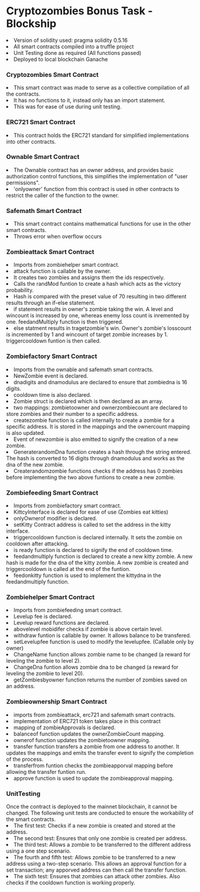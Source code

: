 <h1>Cryptozombies Bonus Task - Blockship </h1>

<li>Version of solidity used: pragma solidity 0.5.16<br>
<li>All smart contracts compiled into a truffle project<br>
<li>Unit Testing done as required (All functions passed)<br>
<li>Deployed to local blockchain Ganache<br>

  
<h3>Cryptozombies Smart Contract </h3>
<li>This smart contract was made to serve as a collective compilation of all the contracts.<br>
<li>It has no functions to it, instead only has an import statement.<br>
<li>This was for ease of use during unit testing.<br>

<h3>ERC721 Smart Contract </h3>
<li>This contract holds the ERC721 standard for simplified implementations into other contracts.<br>
 
<h3>Ownable Smart Contract </h3>
<li>The Ownable contract has an owner address, and provides basic authorization control functions,
this simplifies the implementation of "user permissions".<br>
<li>'onlyowner' function from this contract is used in other contracts to restrict the caller of the function to the owner.<br>

<h3>Safemath Smart Contract </h3>
<li>This smart contract contains mathematical functions for use in the other smart contracts.<br>
<li>Throws error when overflow occurs<br>
  
<h3>Zombieattack Smart Contract </h3>
<li>Imports from zombiehelper smart contract. <br>
<li>attack function is callable by the owner. <br>
<li>It creates two zombies and assigns them the ids respectively. <br>
<li>Calls the randMod funtion to create a hash which acts as the victory probability. <br>
<li>Hash is compared with the preset value of 70 resulting in two different results through an if-else statement. <br>
<li>if statement results in owner's zombie taking the win. A level and wincount is increased by one, whereas enemy loss count is inremented by one. feedandMultiply function is then triggered. <br>
<li>else statment results in tragetzombie's win. Owner's zombie's losscount is incremented by 1 and wincount of target zombie increases by 1. triggercooldown funtion is then called. <br>

<h3>Zombiefactory Smart Contract </h3>
<li>Imports from the ownable and safemath smart contracts. <br>
<li>NewZombie event is declared. <br>
<li>dnadigits and dnamodulus are declared to ensure that zombiedna is 16 digits. <br>
<li>cooldown time is also declared. <br>
<li>Zombie struct is declared which is then declared as an array. <br>
<li>two mappings: zombietoowner and ownerzombiecount are declared to store zombies and their number to a specific address. <br>
<li>createzombie function is called internally to create a zombie for a specific address. It is stored in the mappings and the ownercount mapping is also updated. <br>
<li>Event of newzombie is also emitted to signify the creation of a new zombie. <br>
<li>GeneraterandomDna function creates a hash through the string entered. The hash is converted to 16 digits through dnamodulus and works as the dna of the new zombie. <br>
<li>Createrandomzombie functions checks if the address has 0 zombies before implementing the two above funtions to create a new zombie. <br>
   
<h3>Zombiefeeding Smart Contract </h3>
<li>Imports from zombiefactory smart contract. <br>
<li>KittcyInterface is declared for ease of use (Zombies eat kitties) <br>
<li>onlyOwnerof modifier is declared. <br>
<li>setKitty Contract address is called to set the address in the kitty interface. <br>
<li>triggercooldown function is declared internally. It sets the zombie on cooldown after attacking. <br>
<li>is ready function is declared to signify the end of cooldown time.<br>
<li>feedandmultiply function is declared to create a new kitty zombie. A new hash is made for the dna of the kitty zombie. A new zombie is created and triggercooldown is called at the end of the funtion. <br>
<li>feedonkitty function is used to implement the kittydna in the feedandmultiply function. <br>
  
<h3>Zombiehelper Smart Contract </h3>
<li>Imports from zombiefeeding smart contract.<br>
<li>Levelup fee is declared. <br>
<li>Levelup reward functions are declared. <br>
<li>abovelevel mobidifer checks if zombie is above certain level. <br>
<li>withdraw funtion is callable by owner. It allows balance to be transfered. <br>
<li>setLevelupfee function is used to modify the levelupfee. (Callable only by owner) <br>
<li>ChangeName function allows zombie name to be changed (a reward for leveling the zombie to level 2). <br>
<li>ChangeDna funtion allows zombie dna to be changed (a reward for leveling the zombie to level 20). <br>
<li>getZombiesbyowner function returns the number of zombies saved on an address. <br>

<h3>Zombieownership Smart Contract </h3>
<li>imports from zombieattack, erc721 and safemath smart contracts. <br>
<li>implementation of ERC721 token takes place in this contract<br>
<li>mapping of zombieApprovals is declared. <br>
<li>balanceof function updates the ownerZombieCount mapping. <br>
<li>ownerof function updates the zombietoowner mapping. <br>
<li>transfer function transfers a zombie from one address to another. It updates the mappings and emits the transfer event to signify the completion of the process. <br>
<li>transferfrom funtion checks the zombieapporval mapping before allowing the transfer funtion run. <br>
<li>approve function is used to update the zombieapproval mapping. <br>
  
<h3>UnitTesting </h3>
Once the contract is deployed to the mainnet blockchain, it cannot be changed. The following unit tests are conducted to ensure the workability of the smart contracts. <br>
<li>The first test: Checks if a new zombie is created and stored at the address. <br>
<li>The second test: Ensures that only one zombie is created per address. <br>
<li>The third test: Allows a zombie to be transferred to the different address using a one step scenario. <br>
<li>The fourth and fifth test: Allows zombie to be transferred to a new address using a two-step scenario. This allows an approval function for a set transaction; any apporved address can then call the transfer function. <br>
<li>The sixth test: Ensures that zombies can attack other zombies. Also checks if the cooldown function is working properly. <br>
  
